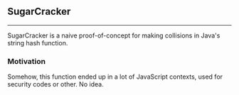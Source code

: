 ## SugarCracker
---
SugarCracker is a naive proof-of-concept for making collisions in Java's string hash function. 

### Motivation
Somehow, this function ended up in a lot of JavaScript contexts, used for security codes or other. No idea.
